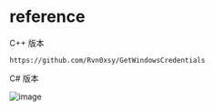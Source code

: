 # reference

C++ 版本
```
https://github.com/Rvn0xsy/GetWindowsCredentials
```
C# 版本

![image](https://user-images.githubusercontent.com/74412075/188264521-8a394bcc-5fe1-46ed-8ae6-4e2f0a051422.png)

